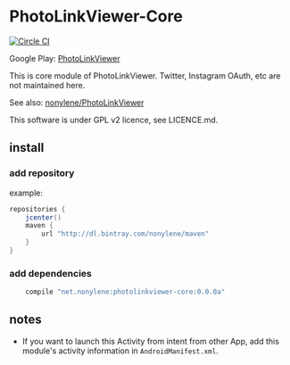 PhotoLinkViewer-Core
===============

[![Circle CI](https://circleci.com/gh/nonylene/PhotoLinkViewer-Core.svg?style=svg)](https://circleci.com/gh/nonylene/PhotoLinkViewer-Core)

Google Play: [PhotoLinkViewer](https://play.google.com/store/apps/details?id=net.nonylene.photolinkviewer)

This is core module of PhotoLinkViewer. Twitter, Instagram OAuth, etc are not maintained here.

See also: [nonylene/PhotoLinkViewer](https://github.com/nonylene/PhotoLinkViewer)

This software is under GPL v2 licence, see LICENCE.md.

## install

### add repository

example:
```gradle
repositories {
    jcenter()
    maven {
        url "http://dl.bintray.com/nonylene/maven"
    }
}
```

### add dependencies

```gradle
    compile "net.nonylene:photolinkviewer-core:0.0.0a"
```

## notes

- If you want to launch this Activity from intent from other App, add this module's activity information in `AndroidManifest.xml`.